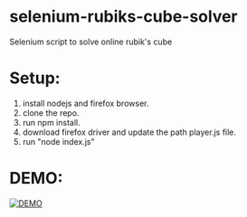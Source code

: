 # selenium-rubiks-cube-solver
Selenium script to solve online rubik's cube

# Setup:
1. install nodejs and firefox browser.
2. clone the repo.
3. run npm install.
4. download firefox driver and update the path player.js file.
5. run "node index.js"

# DEMO:

[![DEMO](https://img.youtube.com/vi/t2o-90eLmXg/0.jpg)](https://www.youtube.com/watch?v=t2o-90eLmXg "Selenium rubik's cube solver")
